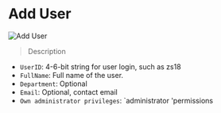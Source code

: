 # Add User

![Add User](_media/add-user.png)

> Description

- `UserID`: 4-6-bit string for user login, such as zs18
- `FullName`: Full name of the user.
- `Department`: Optional
- `Email`: Optional, contact email
- `Own administrator privileges`: `administrator 'permissions
